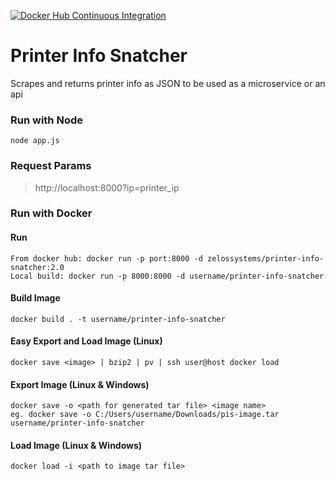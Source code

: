 [![Docker Hub Continuous Integration](https://github.com/sproutmaster/printer-info-snatcher/actions/workflows/docker-hub-integration.yml/badge.svg?branch=master)](https://github.com/sproutmaster/printer-info-snatcher/actions/workflows/docker-hub-integration.yml) 
# Printer Info Snatcher
Scrapes and returns printer info as JSON to be used as a microservice or an api

### Run with Node
```
node app.js
```
### Request Params
>http://localhost:8000?ip=printer_ip

### Run with Docker

#### Run
```
From docker hub: docker run -p port:8000 -d zelossystems/printer-info-snatcher:2.0
Local build: docker run -p 8000:8000 -d username/printer-info-snatcher
```

#### Build Image
```
docker build . -t username/printer-info-snatcher
```

#### Easy Export and Load Image (Linux)
```
docker save <image> | bzip2 | pv | ssh user@host docker load
```

#### Export Image (Linux & Windows)
```
docker save -o <path for generated tar file> <image name>
eg. docker save -o C:/Users/username/Downloads/pis-image.tar username/printer-info-snatcher
```

#### Load Image (Linux & Windows)
```
docker load -i <path to image tar file>
```